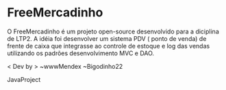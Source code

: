 # FreeMercadinho
O FreeMercadinho é um projeto open-source desenvolvido para a diciplina de LTP2.
A idéia foi desenvolver um sistema PDV ( ponto de venda) de frente de caixa que integrasse ao controle de estoque e log das vendas utilizando os padrões desenvolvimento MVC e DAO.


< Dev by \>
~wwwMendex
~Bigodinho22




JavaProject
